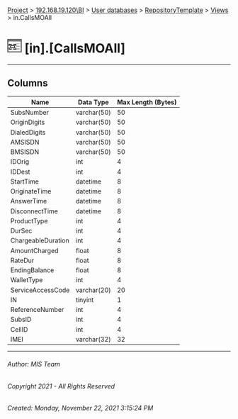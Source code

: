 #### 

[Project](../../../../index.md) > [192.168.19.120\\BI](../../../index.md) > [User databases](../../index.md) > [RepositoryTemplate](../index.md) > [Views](Views.md) > in.CallsMOAll

# ![Views](../../../../Images/View32.png) [in].[CallsMOAll]

---

## <a name="#columns"></a>Columns

| Name | Data Type | Max Length (Bytes) |
|---|---|---|
| SubsNumber | varchar(50) | 50 |
| OriginDigits | varchar(50) | 50 |
| DialedDigits | varchar(50) | 50 |
| AMSISDN | varchar(50) | 50 |
| BMSISDN | varchar(50) | 50 |
| IDOrig | int | 4 |
| IDDest | int | 4 |
| StartTime | datetime | 8 |
| OriginateTime | datetime | 8 |
| AnswerTime | datetime | 8 |
| DisconnectTime | datetime | 8 |
| ProductType | int | 4 |
| DurSec | int | 4 |
| ChargeableDuration | int | 4 |
| AmountCharged | float | 8 |
| RateDur | float | 8 |
| EndingBalance | float | 8 |
| WalletType | int | 4 |
| ServiceAccessCode | varchar(20) | 20 |
| IN | tinyint | 1 |
| ReferenceNumber | int | 4 |
| SubsID | int | 4 |
| CellID | int | 4 |
| IMEI | varchar(32) | 32 |


---

###### Author:  MIS Team

###### Copyright 2021 - All Rights Reserved

###### Created: Monday, November 22, 2021 3:15:24 PM

